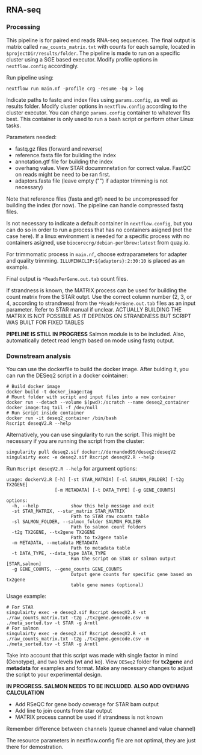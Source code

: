 ## RNA-seq

### Processing

This pipeline is for paired end reads RNA-seq sequences. The final output is matrix called ``raw_counts_matrix.txt`` with counts for each sample, located in ``$projectDir/results/folder``. The pipeline is made to run on a specific cluster using a SGE based executor. Modify profile options in ``nextflow.config`` accordingly.

Run pipeline using:

```
nextflow run main.nf -profile crg -resume -bg > log
```

Indicate paths to fastq and index files using ``params.config``, as well as results folder. Modify cluster options in ``nextflow.config`` according to the cluster executor. You can change ``params.config`` container to whatever fits best. This container is only used to run a bash script or perform other Linux tasks.

Parameters needed:

- fastq.gz files (forward and reverse)
- reference.fasta file for building the index
- annotation.gtf file for building the index
- overhang value. View STAR docummnetation for correct value. FastQC on reads might be need to be ran first.
- adaptors.fasta file (leave empty ("") if adaptor trimming is not necessary)

Note that reference files (fasta and gtf) need to be uncompressed for building the index (for now). The pipeline can handle compressed fastq files.

Is not necessary to indicate a default container in ``nextflow.config``, but you can do so in order to run a process that has no containers asigned (not the case here). If a linux environment is needed for a specific process with no containers asigned, use ``biocorecrg/debian-perlbrew:latest`` from quay.io.

For trimmomatic process in ``main.nf``, choose extraparameters for adapter and quality trimming. ``ILLUMINACLIP:${adaptors}:2:30:10`` is placed as an example.

Final output is ``*ReadsPerGene.out.tab`` count files.

If strandness is known, the MATRIX process can be used for building the count matrix from the STAR outpt. Use the correct column number (2, 3, or 4, according to strandness) from the ``*ReadsPerGene.out.tab`` files as an input parameter. Refer to STAR manual if unclear. ACTUALLY BUILDING THE MATRIX IS NOT POSSIBLE AS IT DEPENDS ON STRANDNESS BUT SCRIPT WAS BUILT FOR FIXED TABLES

**PIPELINE IS STILL IN PROGRESS** Salmon module is to be included. Also, automatically detect read length based on mode using fastq output.

### Downstream analysis

You can use the dockerfile to build the docker image. After bulding it, you can run the DESeq2 script in a docker cointainer:

```
# Build docker image
docker build -t docker_image:tag
# Mount folder with script and input files into a new container
docker run --detach --volume $(pwd):/scratch --name deseq2_container docker_image:tag tail -f /dev/null
# Run script inside container
docker run -it deseq2_container /bin/bash
Rscript deseqV2.R --help
```

Alternatively, you can use singularity to run the script. This might be necessary if you are running the script from the cluster:

```
singularity pull deseq2.sif docker://dernandod95/deseq2:deseqV2
singulairty exec -e deseq2.sif Rscript deseqV2.R --help
```

Run ``Rscript deseqV2.R --help`` for argument options:

```
usage: dockerV2.R [-h] [-st STAR_MATRIX] [-sl SALMON_FOLDER] [-t2g TX2GENE]
                  [-m METADATA] [-t DATA_TYPE] [-g GENE_COUNTS]

options:
  -h, --help            show this help message and exit
  -st STAR_MATRIX, --star_matrix STAR_MATRIX
                        Path to STAR raw counts table
  -sl SALMON_FOLDER, --salmon_folder SALMON_FOLDER
                        Path to salmon count folders
  -t2g TX2GENE, --tx2gene TX2GENE
                        Path to tx2gene table
  -m METADATA, --metadata METADATA
                        Path to metadata table
  -t DATA_TYPE, --data_type DATA_TYPE
                        Run the script on STAR or salmon output [STAR,salmon]
  -g GENE_COUNTS, --gene_counts GENE_COUNTS
                        Output gene counts for specific gene based on tx2gene
                        table gene names (optional)
```

Usage example:

```
# For STAR
singulairty exec -e deseq2.sif Rscript deseqV2.R -st ./raw_counts_matrix.txt -t2g ./tx2gene.gencode.csv -m ./meta_sorted.tsv -t STAR -g Arntl
# For salmon
singulairty exec -e deseq2.sif Rscript deseqV2.R -st ./raw_counts_matrix.txt -t2g ./tx2gene.gencode.csv -m ./meta_sorted.tsv -t STAR -g Arntl
```

Take into account that this script was made with single factor in mind (Genotype), and two levels (wt and ko). View ``DESeq2`` folder for **tx2gene** and **metadata** for examples and format. Make any necessary changes to adjust the script to your experimental design.

**IN PROGRESS. SALMON NEEDS TO BE INCLUDED. ALSO ADD OVEHANG CALCULATION**

* Add RSeQC for gene body coverage for STAR bam output
* Add line to join counts from star output
* MATRIX process cannot be used if strandness is not known


Remember difference between channels (queue channel and value channel)

The resource parameters in nextflow.config file are not optimal, they are just there for demostration.
